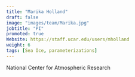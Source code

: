 ```yaml
---
title: "Marika Holland"
draft: false
image: "images/team/Marika.jpg"
jobtitle: "PI"
promoted: true
Website: https://staff.ucar.edu/users/mholland
weight: 6
tags: [Sea Ice, parameterizations]
---
```



National Center for Atmospheric Research
